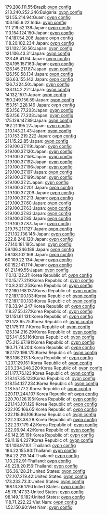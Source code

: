 179.208.111.55:Brazil: [ovpn config](vpn/179_208_111_55.ovpn)  
213.240.252.246:Bulgaria: [ovpn config](vpn/213_240_252_246.ovpn)  
121.55.214.94:Guam: [ovpn config](vpn/121_55_214_94.ovpn)  
103.165.9.22:India: [ovpn config](vpn/103_165_9_22.ovpn)  
111.216.52.136:Japan: [ovpn config](vpn/111_216_52_136.ovpn)  
113.154.124.150:Japan: [ovpn config](vpn/113_154_124_150.ovpn)  
114.187.54.206:Japan: [ovpn config](vpn/114_187_54_206.ovpn)  
118.20.102.234:Japan: [ovpn config](vpn/118_20_102_234.ovpn)  
121.102.150.56:Japan: [ovpn config](vpn/121_102_150_56.ovpn)  
121.106.43.31:Japan: [ovpn config](vpn/121_106_43_31.ovpn)  
123.48.41.94:Japan: [ovpn config](vpn/123_48_41_94.ovpn)  
124.195.157.163:Japan: [ovpn config](vpn/124_195_157_163.ovpn)  
126.145.217.87:Japan: [ovpn config](vpn/126_145_217_87.ovpn)  
126.150.58.134:Japan: [ovpn config](vpn/126_150_58_134.ovpn)  
126.63.155.142:Japan: [ovpn config](vpn/126_63_155_142.ovpn)  
126.7.224.50:Japan: [ovpn config](vpn/126_7_224_50.ovpn)  
133.114.2.221:Japan: [ovpn config](vpn/133_114_2_221.ovpn)  
14.132.157.1:Japan: [ovpn config](vpn/14_132_157_1.ovpn)  
150.249.156.59:Japan: [ovpn config](vpn/150_249_156_59.ovpn)  
153.151.228.149:Japan: [ovpn config](vpn/153_151_228_149.ovpn)  
153.156.77.203:Japan: [ovpn config](vpn/153_156_77_203.ovpn)  
153.156.77.203:Japan: [ovpn config](vpn/153_156_77_203.ovpn)  
175.129.147.89:Japan: [ovpn config](vpn/175_129_147_89.ovpn)  
182.21.195.27:Japan: [ovpn config](vpn/182_21_195_27.ovpn)  
210.143.21.43:Japan: [ovpn config](vpn/210_143_21_43.ovpn)  
210.153.219.222:Japan: [ovpn config](vpn/210_153_219_222.ovpn)  
211.15.22.85:Japan: [ovpn config](vpn/211_15_22_85.ovpn)  
219.100.37.119:Japan: [ovpn config](vpn/219_100_37_119.ovpn)  
219.100.37.120:Japan: [ovpn config](vpn/219_100_37_120.ovpn)  
219.100.37.159:Japan: [ovpn config](vpn/219_100_37_159.ovpn)  
219.100.37.192:Japan: [ovpn config](vpn/219_100_37_192.ovpn)  
219.100.37.196:Japan: [ovpn config](vpn/219_100_37_196.ovpn)  
219.100.37.197:Japan: [ovpn config](vpn/219_100_37_197.ovpn)  
219.100.37.199:Japan: [ovpn config](vpn/219_100_37_199.ovpn)  
219.100.37.2:Japan: [ovpn config](vpn/219_100_37_2.ovpn)  
219.100.37.201:Japan: [ovpn config](vpn/219_100_37_201.ovpn)  
219.100.37.209:Japan: [ovpn config](vpn/219_100_37_209.ovpn)  
219.100.37.213:Japan: [ovpn config](vpn/219_100_37_213.ovpn)  
219.100.37.60:Japan: [ovpn config](vpn/219_100_37_60.ovpn)  
219.100.37.63:Japan: [ovpn config](vpn/219_100_37_63.ovpn)  
219.100.37.83:Japan: [ovpn config](vpn/219_100_37_83.ovpn)  
219.100.37.85:Japan: [ovpn config](vpn/219_100_37_85.ovpn)  
219.100.37.87:Japan: [ovpn config](vpn/219_100_37_87.ovpn)  
219.75.217.127:Japan: [ovpn config](vpn/219_75_217_127.ovpn)  
221.132.136.145:Japan: [ovpn config](vpn/221_132_136_145.ovpn)  
222.8.248.120:Japan: [ovpn config](vpn/222_8_248_120.ovpn)  
27.140.181.195:Japan: [ovpn config](vpn/27_140_181_195.ovpn)  
59.136.246.189:Japan: [ovpn config](vpn/59_136_246_189.ovpn)  
59.138.102.168:Japan: [ovpn config](vpn/59_138_102_168.ovpn)  
60.109.22.134:Japan: [ovpn config](vpn/60_109_22_134.ovpn)  
60.152.141.174:Japan: [ovpn config](vpn/60_152_141_174.ovpn)  
61.21.149.55:Japan: [ovpn config](vpn/61_21_149_55.ovpn)  
110.13.122.21:Korea Republic of: [ovpn config](vpn/110_13_122_21.ovpn)  
110.15.177.219:Korea Republic of: [ovpn config](vpn/110_15_177_219.ovpn)  
110.8.242.25:Korea Republic of: [ovpn config](vpn/110_8_242_25.ovpn)  
112.180.168.137:Korea Republic of: [ovpn config](vpn/112_180_168_137.ovpn)  
112.187.100.133:Korea Republic of: [ovpn config](vpn/112_187_100_133.ovpn)  
112.187.100.133:Korea Republic of: [ovpn config](vpn/112_187_100_133.ovpn)  
118.33.94.247:Korea Republic of: [ovpn config](vpn/118_33_94_247.ovpn)  
118.37.55.127:Korea Republic of: [ovpn config](vpn/118_37_55_127.ovpn)  
121.151.61.131:Korea Republic of: [ovpn config](vpn/121_151_61_131.ovpn)  
121.173.95.75:Korea Republic of: [ovpn config](vpn/121_173_95_75.ovpn)  
121.175.111.7:Korea Republic of: [ovpn config](vpn/121_175_111_7.ovpn)  
125.134.216.29:Korea Republic of: [ovpn config](vpn/125_134_216_29.ovpn)  
125.141.95.116:Korea Republic of: [ovpn config](vpn/125_141_95_116.ovpn)  
175.213.67.191:Korea Republic of: [ovpn config](vpn/175_213_67_191.ovpn)  
180.71.74.204:Korea Republic of: [ovpn config](vpn/180_71_74_204.ovpn)  
182.172.198.175:Korea Republic of: [ovpn config](vpn/182_172_198_175.ovpn)  
183.106.213.1:Korea Republic of: [ovpn config](vpn/183_106_213_1.ovpn)  
1.237.129.161:Korea Republic of: [ovpn config](vpn/1_237_129_161.ovpn)  
203.234.248.220:Korea Republic of: [ovpn config](vpn/203_234_248_220.ovpn)  
211.177.76.123:Korea Republic of: [ovpn config](vpn/211_177_76_123.ovpn)  
218.147.35.123:Korea Republic of: [ovpn config](vpn/218_147_35_123.ovpn)  
218.154.127.234:Korea Republic of: [ovpn config](vpn/218_154_127_234.ovpn)  
218.55.177.2:Korea Republic of: [ovpn config](vpn/218_55_177_2.ovpn)  
220.117.244.107:Korea Republic of: [ovpn config](vpn/220_117_244_107.ovpn)  
220.70.126.195:Korea Republic of: [ovpn config](vpn/220_70_126_195.ovpn)  
221.143.101.129:Korea Republic of: [ovpn config](vpn/221_143_101_129.ovpn)  
222.105.166.65:Korea Republic of: [ovpn config](vpn/222_105_166_65.ovpn)  
222.118.86.106:Korea Republic of: [ovpn config](vpn/222_118_86_106.ovpn)  
222.233.38.28:Korea Republic of: [ovpn config](vpn/222_233_38_28.ovpn)  
222.237.179.42:Korea Republic of: [ovpn config](vpn/222_237_179_42.ovpn)  
222.96.94.42:Korea Republic of: [ovpn config](vpn/222_96_94_42.ovpn)  
49.142.35.191:Korea Republic of: [ovpn config](vpn/49_142_35_191.ovpn)  
59.11.194.227:Korea Republic of: [ovpn config](vpn/59_11_194_227.ovpn)  
101.108.97.101:Thailand: [ovpn config](vpn/101_108_97_101.ovpn)  
184.22.155.80:Thailand: [ovpn config](vpn/184_22_155_80.ovpn)  
184.22.213.144:Thailand: [ovpn config](vpn/184_22_213_144.ovpn)  
1.10.202.91:Thailand: [ovpn config](vpn/1_10_202_91.ovpn)  
49.228.20.156:Thailand: [ovpn config](vpn/49_228_20_156.ovpn)  
136.36.128.21:United States: [ovpn config](vpn/136_36_128_21.ovpn)  
172.107.219.42:United States: [ovpn config](vpn/172_107_219_42.ovpn)  
173.233.73.3:United States: [ovpn config](vpn/173_233_73_3.ovpn)  
198.13.36.179:United States: [ovpn config](vpn/198_13_36_179.ovpn)  
45.76.147.33:United States: [ovpn config](vpn/45_76_147_33.ovpn)  
98.149.16.182:United States: [ovpn config](vpn/98_149_16_182.ovpn)  
118.71.222.22:Viet Nam: [ovpn config](vpn/118_71_222_22.ovpn)  
1.52.150.90:Viet Nam: [ovpn config](vpn/1_52_150_90.ovpn)  
